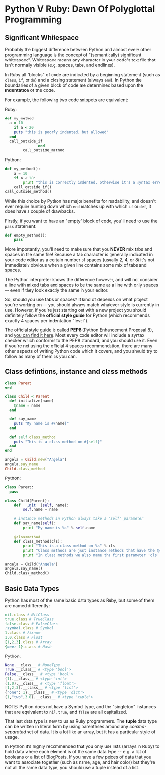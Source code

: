 # Python V Ruby: Dawn Of Polyglottal Programming

## Significant Whitespace
Probably the biggest difference between Python and almost every other programming language is the concept of "(semantically) significant whitespace". Whitespace means any character in your code's text file that isn't normally visible (e.g. spaces, tabs, and endlines).

In Ruby all "blocks" of code are indicated by a beginning statement (such as `class`, `if`, or `do`) and a closing statement (always `end`). In Python the boundaries of a given block of code are determined based upon the **indentation** of the code.

For example, the following two code snippets are equivalent:

Ruby:
```ruby
def my_method
  a = 10
    if a < 20
    puts "this is poorly indented, but allowed"
  end
  call_outside_if
               end
        call_outside_method
```

Python:
```python
def my_method():
    a = 10
    if a < 20:
        print "this is correctly indented, otherwise it's a syntax error"
    call_outside_if()
call_outside_method()
```

While this choice by Python has major benefits for readability, and doesn't ever require hunting down which `end` matches up with which `if` or `def`, it does have a couple of drawbacks.

Firstly, if you want to have an "empty" block of code, you'll need to use the `pass` statement:
```python
def empty_method():
    pass
```

More importantly, you'll need to make sure that you **NEVER** mix tabs and spaces in the same file! Because a tab character is generally indicated in your code editor as a certain number of spaces (usually 2, 4, or 8) it's not immediately obvious when a given line contains some mix of tabs and spaces.

The Python interpreter knows the difference however, and will not consider a line with mixed tabs and spaces to be the same as a line with only spaces -- even if they look exactly the same in your editor.

So, should you use tabs or spaces? It kind of depends on what project you're working on -- you should always match whatever style is currently in use. However, if you're just starting out with a new project you should definitely follow the **official style guide** for Python (which recommends exactly 4 spaces per indentation "level").

The official style guide is called **PEP8** (Python Enhancement Proposal 8), and [you can find it here](https://www.python.org/dev/peps/pep-0008/). Most every code editor will include a syntax checker which conforms to the PEP8 standard, and you should use it. Even if you're not using the official 4 spaces recommendation, there are many other aspects of writing Python code which it covers, and you should try to follow as many of them as you can.


## Class defintions, instance and class methods

```ruby
class Parent
end

class Child < Parent
  def initialize(name)
    @name = name
  end

  def say_name
    puts "My name is #{name}"
  end

  def self.class_method
    puts "This is a class method on #{self}"
  end
end

angela = Child.new("Angela")
angela.say_name
Child.class_method
```

Python:
```python
class Parent:
  pass

class Child(Parent):
    def __init__(self, name):
        self.name = name

    # instance methods in Python always take a "self" parameter
    def say_name(self):
        print "My name is %s" % self.name
 
    @classmethod
    def class_method(cls):
        print "This is a class method on %s" % cls
        print "Class methods are just instance methods that have the @classmethod 'decorator' above them"
        print "In class methods we also name the first parameter 'cls' instead of 'self' because it represents the class, not an instance"

angela = Child("Angela")
angela.say_name()
Child.class_method()
```


## Basic Data Types
Python has most of the same basic data types as Ruby, but some of them are named differently:
```ruby
nil.class # NilClass
true.class # TrueClass
false.class # FalseClass
:symbol.class # Symbol
1.class # Fixnum
1.0.class # Float
[1,2,3].class # Array
{one: 1}.class # Hash
```

Python:
```python
None.__class__ # NoneType
True.__class__ # <type 'bool'>
False.__class__ # <type 'bool'>
(1).__class__ # <type 'int'>
(1.0).__class__ # <type 'float'>
[1,2,3].__class__ # <type 'list'>
{"one": 1}.__class__ # <type 'dict'>
(1,"two",3.0).__class__ # <type 'tuple'>
```

NOTE: Python does not have a Symbol type, and the "singleton" instances that are equivalent to `nil`, `true`, and `false` are all capitalized.

That last data type is new to us as Ruby programmers. The **tuple** data type can be written in literal form by using parenthses around any _comma-separated_ set of data. It is a lot like an array, but it has a particular style of usage.

In Python it's highly recommended that you only use lists (arrays in Ruby) to hold data where each element is of the same data type -- e.g. a list of booleans or a list of BlogPosts. If you have a few peices of data that you want to associate together (such as name, age, and hair color) but they're not all the same data type, you should use a tuple instead of a list.
